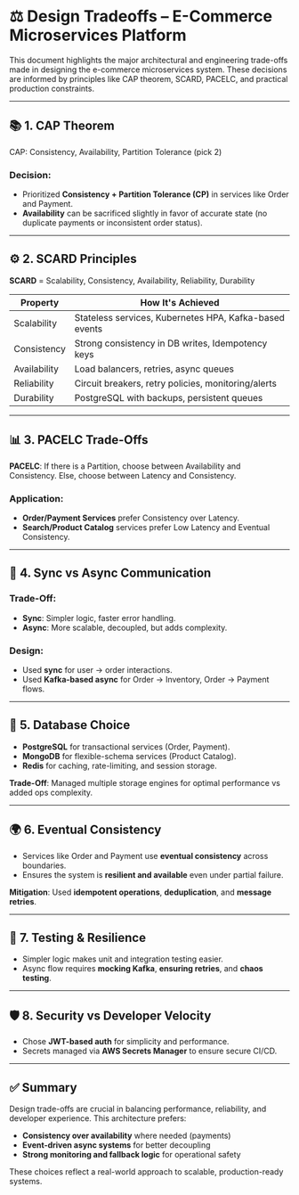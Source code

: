 # ⚖️ Design Tradeoffs – E-Commerce Microservices Platform

This document highlights the major architectural and engineering trade-offs made in designing the e-commerce microservices system. These decisions are informed by principles like CAP theorem, SCARD, PACELC, and practical production constraints.

---

## 📚 1. CAP Theorem

CAP: Consistency, Availability, Partition Tolerance (pick 2)

### Decision:
- Prioritized **Consistency + Partition Tolerance (CP)** in services like Order and Payment.
- **Availability** can be sacrificed slightly in favor of accurate state (no duplicate payments or inconsistent order status).

---

## ⚙️ 2. SCARD Principles

**SCARD** = Scalability, Consistency, Availability, Reliability, Durability

| Property       | How It's Achieved                                      |
|----------------|--------------------------------------------------------|
| Scalability    | Stateless services, Kubernetes HPA, Kafka-based events |
| Consistency    | Strong consistency in DB writes, Idempotency keys      |
| Availability   | Load balancers, retries, async queues                  |
| Reliability    | Circuit breakers, retry policies, monitoring/alerts    |
| Durability     | PostgreSQL with backups, persistent queues             |

---

## 📊 3. PACELC Trade-Offs

**PACELC**: If there is a Partition, choose between Availability and Consistency. Else, choose between Latency and Consistency.

### Application:
- **Order/Payment Services** prefer Consistency over Latency.
- **Search/Product Catalog** services prefer Low Latency and Eventual Consistency.

---

## 🔁 4. Sync vs Async Communication

### Trade-Off:
- **Sync**: Simpler logic, faster error handling.
- **Async**: More scalable, decoupled, but adds complexity.

### Design:
- Used **sync** for user → order interactions.
- Used **Kafka-based async** for Order → Inventory, Order → Payment flows.

---

## 💾 5. Database Choice

- **PostgreSQL** for transactional services (Order, Payment).
- **MongoDB** for flexible-schema services (Product Catalog).
- **Redis** for caching, rate-limiting, and session storage.

**Trade-Off**: Managed multiple storage engines for optimal performance vs added ops complexity.

---

## 🌍 6. Eventual Consistency

- Services like Order and Payment use **eventual consistency** across boundaries.
- Ensures the system is **resilient and available** even under partial failure.

**Mitigation**: Used **idempotent operations**, **deduplication**, and **message retries**.

---

## 🧪 7. Testing & Resilience

- Simpler logic makes unit and integration testing easier.
- Async flow requires **mocking Kafka**, **ensuring retries**, and **chaos testing**.

---

## 🛡️ 8. Security vs Developer Velocity

- Chose **JWT-based auth** for simplicity and performance.
- Secrets managed via **AWS Secrets Manager** to ensure secure CI/CD.

---

## ✅ Summary

Design trade-offs are crucial in balancing performance, reliability, and developer experience. This architecture prefers:
- **Consistency over availability** where needed (payments)
- **Event-driven async systems** for better decoupling
- **Strong monitoring and fallback logic** for operational safety

These choices reflect a real-world approach to scalable, production-ready systems.